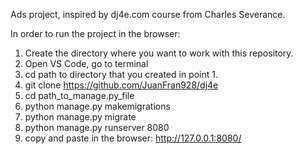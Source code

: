 Ads project, inspired by dj4e.com course from Charles Severance.

In order to run the project in the browser:

1) Create the directory where you want to work with this repository.
2) Open VS Code, go to terminal
3) cd path to directory that you created in point 1.
4) git clone https://github.com/JuanFran928/dj4e
5) cd path_to_manage.py_file
6) python manage.py makemigrations
7) python manage.py migrate
8) python manage.py runserver 8080
9) copy and paste in the browser: http://127.0.0.1:8080/
